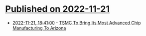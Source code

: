 # [Published on 2022-11-21](index.md)

* [2022-11-21, 18:41:00](https://hardware.slashdot.org/story/22/11/21/1731226/tsmc-to-bring-its-most-advanced-chip-manufacturing-to-arizona?utm_source=rss1.0mainlinkanon&utm_medium=feed) - [TSMC To Bring Its Most Advanced Chip Manufacturing To Arizona](https://hardware.slashdot.org/story/22/11/21/1731226/tsmc-to-bring-its-most-advanced-chip-manufacturing-to-arizona?utm_source=rss1.0mainlinkanon&utm_medium=feed)

